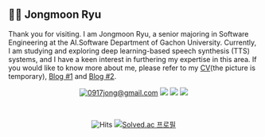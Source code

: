 ## 🙋‍♂️ Jongmoon Ryu

Thank you for visiting. I am Jongmoon Ryu, a senior majoring in Software Engineering at the AI.Software Department of Gachon University. Currently, I am studying and exploring deep learning-based speech synthesis (TTS) systems, and I have a keen interest in furthering my expertise in this area. If you would like to know more about me, please refer to my [CV](https://github.com/Orca0917/Orca0917/blob/main/CV_github_orca0917.pdf)(the picture is temporary), [Blog #1](https://killerwhale0917.tistory.com/) and [Blog #2](https://Orca0917.github.io/).
<br>

<div align="center">
  
  [![0917jong@gmail.com](https://img.shields.io/badge/Gmail-D14836?style=for-the-badge&logo=gmail&logoColor=white)](mailto:0917jong@gmail.com)
  [![](https://img.shields.io/badge/LinkedIn-0077B5?style=for-the-badge&logo=linkedin&logoColor=white)](https://www.linkedin.com/in/%EC%A2%85%EB%AC%B8-%EC%9C%A0-928512268/)
  [![](https://img.shields.io/badge/GitHub%20Pages-222222?style=for-the-badge&logo=GitHub%20Pages&logoColor=white)](https://orca0917.github.io/)
  [![](https://img.shields.io/badge/Tistory-000000.svg?style=for-the-badge&logo=Tistory&logoColor=white)](https://killerwhale0917.tistory.com/)
  
  <br>
  
  ![Hits](https://hits.seeyoufarm.com/api/count/incr/badge.svg?url=https%3A%2F%2Fgithub.com%2FkillerWhale0917&count_bg=%2379C83D&title_bg=%23555555&icon=&icon_color=%23E7E7E7&title=hits&edge_flat=false)
  [![Solved.ac 프로필](http://mazassumnida.wtf/api/mini/generate_badge?boj=0917jong)](https://solved.ac/0917jong)

</div>


<!--
### 📨 Contact
- Email  | 0917jong@gmail.com
- CV     | [Curriculum Vitae](https://github.com/Orca0917/Orca0917/blob/main/Curriculum_Vitae__github_.pdf)

<br>

### 🖥️ Channel
- Blog1 : [Tistory: devmoon](https://killerwhale0917.tistory.com/)
- Blog2 : [GitHub Page: moonai](https://Orca0917.github.io/)

<br>

### 🎯 Interest
- Problem Solving (Algorithm)
- Speech Synthesis using ML/DL
- Recommender System using ML/DL

<br>

### 🛠 Skills
- Python, Java, C/C++
- DL with PyTorch


## 🏆 Cards

-->
